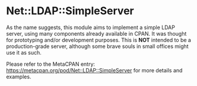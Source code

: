 Net::LDAP::SimpleServer
=======================

As the name suggests, this module aims to implement a simple LDAP server, 
using many components already available in CPAN.
It was thought for prototyping and/or development purposes. 
This is **NOT** intended to be a production-grade 
server, although some brave souls in small offices might use it as such.

Please refer to the MetaCPAN entry: https://metacpan.org/pod/Net::LDAP::SimpleServer for more details and examples.
